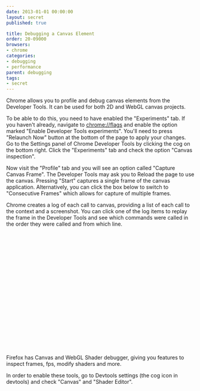 ```yaml
---
date: 2013-01-01 00:00:00
layout: secret
published: true

title: Debugging a Canvas Element
order: 20-09000
browsers:
- chrome
categories:
- debugging
- performance
parent: debugging
tags:
- secret
---
```


<p class="chrome">Chrome allows you to profile and debug canvas elements from the Developer Tools. It can be used for both 2D and WebGL canvas projects.</p>

<p class="chrome">To be able to do this, you need to have enabled the "Experiments" tab. If you haven't already, navigate to <a href="chrome://flags" target="_blank">chrome://flags</a> and enable the option marked "Enable Developer Tools experiments". You'll need to press "Relaunch Now" button at the bottom of the page to apply your changes. Go to the Settings panel of Chrome Developer Tools by clicking the cog on the bottom right. Click the "Experiments" tab and check the option "Canvas inspection".</p>

<p class="chrome">Now visit the "Profile" tab and you will see an option called "Capture Canvas Frame". The Developer Tools may ask you to Reload the page to use the canvas. Pressing "Start" captures a single frame of the canvas application. Alternatively, you can click the box below to switch to "Consecutive Frames" which allows for capture of multiple frames.</p>

<p class="chrome">Chrome creates a log of each call to canvas, providing a list of each call to the context and a screenshot. You can click one of the log items to replay the frame in the Developer Tools and see which commands were called in the order they were called and from which line.</p>

<div class="video"><iframe src="about:blank" data-src="http://player.vimeo.com/video/67069011?title=0&amp;byline=0&amp;portrait=0&amp;color=ededed" width="500" height="313" frameborder="0" webkitAllowFullScreen mozallowfullscreen allowFullScreen></iframe></div>

<p class="firefox">Firefox has Canvas and WebGL Shader debugger, giving you features to inspect frames, fps, modify shaders and more.</p>

<p class="firefox">In order to enable these tools, go to Devtools settings (the cog icon in devtools) and check "Canvas" and "Shader Editor".</p>
